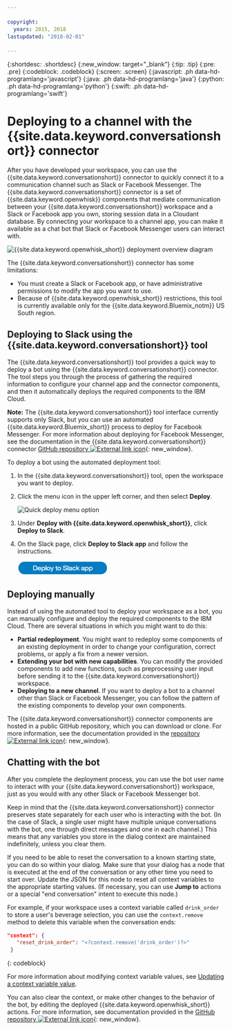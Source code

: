 ```yaml
---

copyright:
  years: 2015, 2018
lastupdated: "2018-02-01"

---
```


{:shortdesc: .shortdesc}
{:new_window: target="_blank"}
{:tip: .tip}
{:pre: .pre}
{:codeblock: .codeblock}
{:screen: .screen}
{:javascript: .ph data-hd-programlang='javascript'}
{:java: .ph data-hd-programlang='java'}
{:python: .ph data-hd-programlang='python'}
{:swift: .ph data-hd-programlang='swift'}

# Deploying to a channel with the {{site.data.keyword.conversationshort}} connector

After you have developed your workspace, you can use the {{site.data.keyword.conversationshort}} connector to quickly connect it to a communication channel such as Slack or Facebook Messenger. The {{site.data.keyword.conversationshort}} connector is a set of {{site.data.keyword.openwhisk}} components that mediate communication between your {{site.data.keyword.conversationshort}} workspace and a Slack or Facebook app you own, storing session data in a Cloudant database. By connecting your workspace to a channel app, you can make it available as a chat bot that Slack or Facebook Messenger users can interact with.

![{{site.data.keyword.openwhisk_short}} deployment overview diagram](images/deploytochannel_diagram.png)

The {{site.data.keyword.conversationshort}} connector has some limitations:

- You must create a Slack or Facebook app, or have administrative permissions to modify the app you want to use.
- Because of {{site.data.keyword.openwhisk_short}} restrictions, this tool is currently available only for the {{site.data.keyword.Bluemix_notm}} US South region.

## Deploying to Slack using the {{site.data.keyword.conversationshort}} tool

The {{site.data.keyword.conversationshort}} tool provides a quick way to deploy a bot using the {{site.data.keyword.conversationshort}} connector. The tool steps you through the process of gathering the required information to configure your channel app and the connector components, and then it automatically deploys the required components to the IBM Cloud.

**Note:** The {{site.data.keyword.conversationshort}} tool interface currently supports only Slack, but you can use an automated {{site.data.keyword.Bluemix_short}} process to deploy for Facebook Messenger. For more information about deploying for Facebook Messenger, see the documentation in the {{site.data.keyword.conversationshort}} connector [GitHub repository ![External link icon](../../icons/launch-glyph.svg "External link icon")](https://github.com/watson-developer-cloud/conversation-connector/blob/master/channels/facebook/README.md){: new_window}.

To deploy a bot using the automated deployment tool:

1. In the {{site.data.keyword.conversationshort}} tool, open the workspace you want to deploy.
1. Click the menu icon in the upper left corner, and then select **Deploy**.

   ![Quick deploy menu option](images/deploy_menu_testdeploy.png)

1. Under **Deploy with {{site.data.keyword.openwhisk_short}}**, click **Deploy to Slack**.
1. On the Slack page, click **Deploy to Slack app** and follow the instructions.

   ![Deploy to Slack app button](images/deploy_deploytoslack.png)

## Deploying manually

Instead of using the automated tool to deploy your workspace as a bot, you can manually configure and deploy the required components to the IBM Cloud. There are several situations in which you might want to do this:

- **Partial redeployment**. You might want to redeploy some components of an existing deployment in order to change your configuration, correct problems, or apply a fix from a newer version.
- **Extending your bot with new capabilities**. You can modify the provided components to add new functions, such as preprocessing user input before sending it to the {{site.data.keyword.conversationshort}} workspace.
- **Deploying to a new channel**. If you want to deploy a bot to a channel other than Slack or Facebook Messenger, you can follow the pattern of the existing components to develop your own components.

The {{site.data.keyword.conversationshort}} connector components are hosted in a public GitHub repository, which you can download or clone. For more information, see the documentation provided in the [repository ![External link icon](../../icons/launch-glyph.svg "External link icon")](https://github.com/watson-developer-cloud/conversation-connector){: new_window}.

## Chatting with the bot

After you complete the deployment process, you can use the bot user name to interact with your {{site.data.keyword.conversationshort}} workspace, just as you would with any other Slack or Facebook Messenger bot.

Keep in mind that the {{site.data.keyword.conversationshort}} connector preserves state separately for each user who is interacting with the bot. (In the case of Slack, a single user might have multiple unique conversations with the bot, one through direct messages and one in each channel.) This means that any variables you store in the dialog context are maintained indefinitely, unless you clear them.

If you need to be able to reset the conversation to a known starting state, you can do so within your dialog. Make sure that your dialog has a node that is executed at the end of the conversation or any other time you need to start over. Update the JSON for this node to reset all context variables to the appropriate starting values. (If necessary, you can use **Jump to** actions or a special "end conversation" intent to execute this node.)

For example, if your workspace uses a context variable called `drink_order` to store a user's beverage selection, you can use the `context.remove` method to delete this variable when the conversation ends:

```json
"context": {
   "reset_drink_order": "<?context.remove('drink_order')?>"
 }
```
{: codeblock}

For more information about modifying context variable values, see [Updating a context variable value](dialog-runtime.html#context-update).

You can also clear the context, or make other changes to the behavior of the bot, by editing the deployed {{site.data.keyword.openwhisk_short}} actions. For more information, see documentation provided in the [GitHub repository ![External link icon](../../icons/launch-glyph.svg "External link icon")](https://github.com/watson-developer-cloud/conversation-connector){: new_window}.